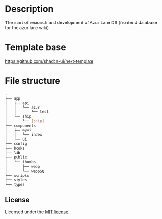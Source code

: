 # Description

The start of research and development of Azur Lane DB (frontend database for the azur lane wiki)

# Template base

https://github.com/shadcn-ui/next-template

# File structure

```bash
.
├── app
│   ├── api
│   │   └── azur
│   │       └── test
│   └── ship
│       └── [ship]
├── components
│   ├── myui
│   │   └── index
│   └── ui
├── config
├── hooks
├── lib
├── public
│   └── thumbs
│       ├── webp
│       └── webpSQ
├── scripts
├── styles
└── types
```

## License

Licensed under the [MIT license](https://github.com/shadcn/ui/blob/main/LICENSE.md).

